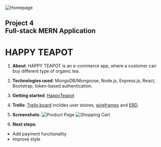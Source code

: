 ![Homepage]()

## Project 4 <br> Full-stack MERN Application

# **HAPPY TEAPOT**

1. **About**: HAPPY TEAPOT is an e-commerce app, where a customer can buy different type of organic tea. 
2. **Technologies used**: MongoDB/Mongoose, Node.js, Express.js, React, Bootstrap, token-based authentication.

3. **Getting started**: [HappyTeapot](https://happy-teapot.herokuapp.com/)


4. **Trello**: [Trello board](https://trello.com/b/aXEZ0ZIz/happy-teapot) inclides user stoires, [wireframes](https://docs.google.com/presentation/d/1qz03QqBhAfg8CfnkqC6OuLH0NkzfnlVKAoDx32DXOXk/edit#slide=id.ge68ab1ac12_0_54) and [ERD](https://lucid.app/lucidchart/a248f241-2fe0-4891-a43f-84404fa6306c/edit?page=0_0&invitationId=inv_ada6d4e2-050c-4c92-8670-4f1e29b869bd#).


5. **Screenshots**:
![Product Page]()
![Shopping Cart](public/images/Show_page.png)

6. **Next steps**:

* Add payment functionality
* Improve style